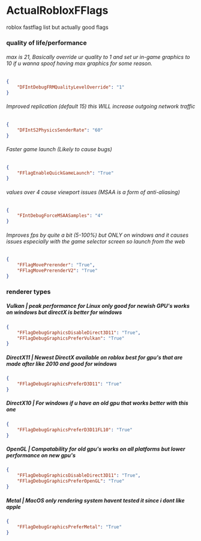 # ActualRobloxFFlags
roblox fastflag list but actually good flags
### quality of life/performance
###### max is 21, Basically override ur quality to 1 and set ur in-game graphics to 10 if u wanna spoof having max graphics for some reason.
``` json
{
    "DFIntDebugFRMQualityLevelOverride": "1"
}
```
###### Improved replication (default 15) this WILL increase outgoing network traffic
``` json
{
    "DFIntS2PhysicsSenderRate": "60"
}
```
###### Faster game launch (Likely to cause bugs)
``` json
{
    "FFlagEnableQuickGameLaunch": "True"
}
```
###### values over 4 cause viewport issues (MSAA is a form of anti-aliasing)
``` json
{
    "FIntDebugForceMSAASamples": "4"
}
```
###### Improves fps by quite a bit (5-100%) but ONLY on windows and it causes issues especially with the game selector screen so launch from the web
``` json
{
    "FFlagMovePrerender": "True",
    "FFlagMovePrerenderV2": "True"
}
```
### renderer types
##### Vulkan | peak performance for Linux only good for newish GPU's works on windows but directX is better for windows
``` json
{
    "FFlagDebugGraphicsDisableDirect3D11": "True",
    "FFlagDebugGraphicsPreferVulkan": "True"
}
```
##### DirectX11 | Newest DirectX available on roblox best for gpu's that are made after like 2010 and good for windows
``` json
{
    "FFlagDebugGraphicsPreferD3D11": "True"
}
```
##### DirectX10 | For windows if u have an old gpu that works better with this one
``` json
{
    "FFlagDebugGraphicsPreferD3D11FL10": "True"
}
```
##### OpenGL | Compatability for old gpu's works on all platforms but lower performance on new gpu's
``` json
{
    "FFlagDebugGraphicsDisableDirect3D11": "True",
    "FFlagDebugGraphicsPreferOpenGL": "True"
}
```
##### Metal | MacOS only rendering system havent tested it since i dont like apple
``` json
{
    "FFlagDebugGraphicsPreferMetal": "True"
}
```
